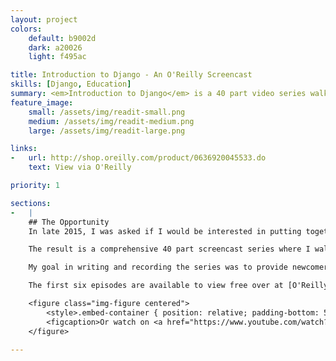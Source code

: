 ```yaml
---
layout: project
colors:
    default: b9002d
    dark: a20026
    light: f495ac

title: Introduction to Django - An O'Reilly Screencast
skills: [Django, Education]
summary: <em>Introduction to Django</em> is a 40 part video series walking new developers through how to set up, develop, test and deploy a fully functional Django web application.
feature_image:
    small: /assets/img/readit-small.png
    medium: /assets/img/readit-medium.png
    large: /assets/img/readit-large.png

links:
-   url: http://shop.oreilly.com/product/0636920045533.do
    text: View via O'Reilly

priority: 1

sections:
-   |
    ## The Opportunity
    In late 2015, I was asked if I would be interested in putting together a screencast to help new Django developers build their first application - I jumped at the opportunity.

    The result is a comprehensive 40 part screencast series where I walk new Djangonauts through the process of building, testing and deploying a fully functional web application called [ReadIt](https://github.com/nlhkabu/readit).

    My goal in writing and recording the series was to provide newcomers with enough knowledge and confidence to start building their own applications straight away. For this reason, I covered Django fundamentals (models, admin, views, forms, templates) as well as authentication, testing, CI and deployment.

    The first six episodes are available to view free over at [O'Reilly](http://shop.oreilly.com/product/0636920045533.do). Here is a peak of episode six for your viewing pleasure. Enjoy!

    <figure class="img-figure centered">
        <style>.embed-container { position: relative; padding-bottom: 56.25%; height: 0; overflow: hidden; max-width: 100%; } .embed-container iframe, .embed-container object, .embed-container embed { position: absolute; top: 0; left: 0; width: 100%; height: 100%; }</style><div class='embed-container'><iframe src='https://www.youtube.com/embed/iF762sfvIQo' frameborder='0' allowfullscreen></iframe></div>
        <figcaption>Or watch on <a href="https://www.youtube.com/watch?v=iF762sfvIQo">YouTube</a></figcaption>
    </figure>

---
```

